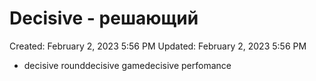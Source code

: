 # Decisive - решающий

Created: February 2, 2023 5:56 PM
Updated: February 2, 2023 5:56 PM

- decisive rounddecisive gamedecisive perfomance